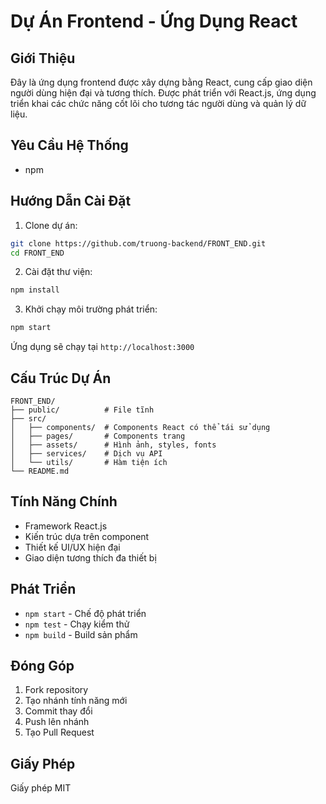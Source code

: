 # Dự Án Frontend - Ứng Dụng React

## Giới Thiệu
Đây là ứng dụng frontend được xây dựng bằng React, cung cấp giao diện người dùng hiện đại và tương thích. Được phát triển với React.js, ứng dụng triển khai các chức năng cốt lõi cho tương tác người dùng và quản lý dữ liệu.

## Yêu Cầu Hệ Thống
- npm 

## Hướng Dẫn Cài Đặt
1. Clone dự án:
```bash
git clone https://github.com/truong-backend/FRONT_END.git
cd FRONT_END
```

2. Cài đặt thư viện:
```bash
npm install
```

3. Khởi chạy môi trường phát triển:
```bash
npm start
```
Ứng dụng sẽ chạy tại `http://localhost:3000`

## Cấu Trúc Dự Án
```
FRONT_END/
├── public/          # File tĩnh
├── src/
│   ├── components/  # Components React có thể tái sử dụng
│   ├── pages/       # Components trang
│   ├── assets/      # Hình ảnh, styles, fonts
│   ├── services/    # Dịch vụ API
│   └── utils/       # Hàm tiện ích
└── README.md
```

## Tính Năng Chính
- Framework React.js
- Kiến trúc dựa trên component
- Thiết kế UI/UX hiện đại
- Giao diện tương thích đa thiết bị

## Phát Triển
- `npm start` - Chế độ phát triển
- `npm test` - Chạy kiểm thử
- `npm build` - Build sản phẩm

## Đóng Góp
1. Fork repository
2. Tạo nhánh tính năng mới
3. Commit thay đổi
4. Push lên nhánh
5. Tạo Pull Request

## Giấy Phép
Giấy phép MIT